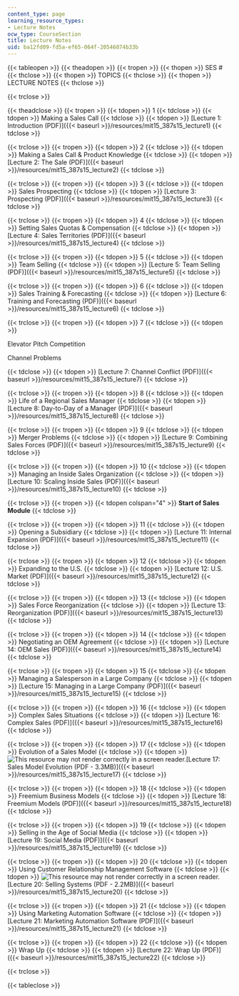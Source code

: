 ```yaml
---
content_type: page
learning_resource_types:
- Lecture Notes
ocw_type: CourseSection
title: Lecture Notes
uid: ba12fd09-fd5a-ef65-064f-20546074b33b
---
```


{{< tableopen >}}
{{< theadopen >}}
{{< tropen >}}
{{< thopen >}}
SES #
{{< thclose >}}
{{< thopen >}}
TOPICS
{{< thclose >}}
{{< thopen >}}
LECTURE NOTES
{{< thclose >}}

{{< trclose >}}

{{< theadclose >}}
{{< tropen >}}
{{< tdopen >}}
1
{{< tdclose >}}
{{< tdopen >}}
Making a Sales Call
{{< tdclose >}}
{{< tdopen >}}
[Lecture 1: Introduction (PDF)]({{< baseurl >}}/resources/mit15_387s15_lecture1)
{{< tdclose >}}

{{< trclose >}}
{{< tropen >}}
{{< tdopen >}}
2
{{< tdclose >}}
{{< tdopen >}}
Making a Sales Call & Product Knowledge
{{< tdclose >}}
{{< tdopen >}}
[Lecture 2: The Sale (PDF)]({{< baseurl >}}/resources/mit15_387s15_lecture2)
{{< tdclose >}}

{{< trclose >}}
{{< tropen >}}
{{< tdopen >}}
3
{{< tdclose >}}
{{< tdopen >}}
Sales Prospecting
{{< tdclose >}}
{{< tdopen >}}
[Lecture 3: Prospecting (PDF)]({{< baseurl >}}/resources/mit15_387s15_lecture3)
{{< tdclose >}}

{{< trclose >}}
{{< tropen >}}
{{< tdopen >}}
4
{{< tdclose >}}
{{< tdopen >}}
Setting Sales Quotas & Compensation
{{< tdclose >}}
{{< tdopen >}}
[Lecture 4: Sales Territories (PDF)]({{< baseurl >}}/resources/mit15_387s15_lecture4)
{{< tdclose >}}

{{< trclose >}}
{{< tropen >}}
{{< tdopen >}}
5
{{< tdclose >}}
{{< tdopen >}}
Team Selling
{{< tdclose >}}
{{< tdopen >}}
[Lecture 5: Team Selling (PDF)]({{< baseurl >}}/resources/mit15_387s15_lecture5)
{{< tdclose >}}

{{< trclose >}}
{{< tropen >}}
{{< tdopen >}}
6
{{< tdclose >}}
{{< tdopen >}}
Sales Training & Forecasting
{{< tdclose >}}
{{< tdopen >}}
[Lecture 6: Training and Forecasting (PDF)]({{< baseurl >}}/resources/mit15_387s15_lecture6)
{{< tdclose >}}

{{< trclose >}}
{{< tropen >}}
{{< tdopen >}}
7
{{< tdclose >}}
{{< tdopen >}}


Elevator Pitch Competition

Channel Problems


{{< tdclose >}}
{{< tdopen >}}
[Lecture 7: Channel Conflict (PDF)]({{< baseurl >}}/resources/mit15_387s15_lecture7)
{{< tdclose >}}

{{< trclose >}}
{{< tropen >}}
{{< tdopen >}}
8
{{< tdclose >}}
{{< tdopen >}}
Life of a Regional Sales Manager
{{< tdclose >}}
{{< tdopen >}}
[Lecture 8: Day-to-Day of a Manager (PDF)]({{< baseurl >}}/resources/mit15_387s15_lecture8)
{{< tdclose >}}

{{< trclose >}}
{{< tropen >}}
{{< tdopen >}}
9
{{< tdclose >}}
{{< tdopen >}}
Merger Problems
{{< tdclose >}}
{{< tdopen >}}
[Lecture 9: Combining Sales Forces (PDF)]({{< baseurl >}}/resources/mit15_387s15_lecture9)
{{< tdclose >}}

{{< trclose >}}
{{< tropen >}}
{{< tdopen >}}
10
{{< tdclose >}}
{{< tdopen >}}
Managing an Inside Sales Organization
{{< tdclose >}}
{{< tdopen >}}
[Lecture 10: Scaling Inside Sales (PDF)]({{< baseurl >}}/resources/mit15_387s15_lecture10)
{{< tdclose >}}

{{< trclose >}}
{{< tropen >}}
{{< tdopen colspan="4" >}}
**Start of Sales Module**
{{< tdclose >}}

{{< trclose >}}
{{< tropen >}}
{{< tdopen >}}
11
{{< tdclose >}}
{{< tdopen >}}
Opening a Subsidiary
{{< tdclose >}}
{{< tdopen >}}
[Lecture 11: Internal Expansion (PDF)]({{< baseurl >}}/resources/mit15_387s15_lecture11)
{{< tdclose >}}

{{< trclose >}}
{{< tropen >}}
{{< tdopen >}}
12
{{< tdclose >}}
{{< tdopen >}}
Expanding to the U.S.
{{< tdclose >}}
{{< tdopen >}}
[Lecture 12: U.S. Market (PDF)]({{< baseurl >}}/resources/mit15_387s15_lecture12)
{{< tdclose >}}

{{< trclose >}}
{{< tropen >}}
{{< tdopen >}}
13
{{< tdclose >}}
{{< tdopen >}}
Sales Force Reorganization
{{< tdclose >}}
{{< tdopen >}}
[Lecture 13: Reorganization (PDF)]({{< baseurl >}}/resources/mit15_387s15_lecture13)
{{< tdclose >}}

{{< trclose >}}
{{< tropen >}}
{{< tdopen >}}
14
{{< tdclose >}}
{{< tdopen >}}
Negotiating an OEM Agreement
{{< tdclose >}}
{{< tdopen >}}
[Lecture 14: OEM Sales (PDF)]({{< baseurl >}}/resources/mit15_387s15_lecture14)
{{< tdclose >}}

{{< trclose >}}
{{< tropen >}}
{{< tdopen >}}
15
{{< tdclose >}}
{{< tdopen >}}
Managing a Salesperson in a Large Company
{{< tdclose >}}
{{< tdopen >}}
[Lecture 15: Managing in a Large Company (PDF)]({{< baseurl >}}/resources/mit15_387s15_lecture15)
{{< tdclose >}}

{{< trclose >}}
{{< tropen >}}
{{< tdopen >}}
16
{{< tdclose >}}
{{< tdopen >}}
Complex Sales Situations
{{< tdclose >}}
{{< tdopen >}}
[Lecture 16: Complex Sales (PDF)]({{< baseurl >}}/resources/mit15_387s15_lecture16)
{{< tdclose >}}

{{< trclose >}}
{{< tropen >}}
{{< tdopen >}}
17
{{< tdclose >}}
{{< tdopen >}}
Evolution of a Sales Model
{{< tdclose >}}
{{< tdopen >}}
![This resource may not render correctly in a screen reader.](/images/inacessible.gif)[Lecture 17: Sales Model Evolution (PDF - 3.3MB)]({{< baseurl >}}/resources/mit15_387s15_lecture17)
{{< tdclose >}}

{{< trclose >}}
{{< tropen >}}
{{< tdopen >}}
18
{{< tdclose >}}
{{< tdopen >}}
Freemium Business Models
{{< tdclose >}}
{{< tdopen >}}
[Lecture 18: Freemium Models (PDF)]({{< baseurl >}}/resources/mit15_387s15_lecture18)
{{< tdclose >}}

{{< trclose >}}
{{< tropen >}}
{{< tdopen >}}
19
{{< tdclose >}}
{{< tdopen >}}
Selling in the Age of Social Media
{{< tdclose >}}
{{< tdopen >}}
[Lecture 19: Social Media (PDF)]({{< baseurl >}}/resources/mit15_387s15_lecture19)
{{< tdclose >}}

{{< trclose >}}
{{< tropen >}}
{{< tdopen >}}
20
{{< tdclose >}}
{{< tdopen >}}
Using Customer Relationship Management Software
{{< tdclose >}}
{{< tdopen >}}
![This resource may not render correctly in a screen reader.](/images/inacessible.gif)[Lecture 20: Selling Systems (PDF - 2.2MB)]({{< baseurl >}}/resources/mit15_387s15_lecture20)
{{< tdclose >}}

{{< trclose >}}
{{< tropen >}}
{{< tdopen >}}
21
{{< tdclose >}}
{{< tdopen >}}
Using Marketing Automation Software
{{< tdclose >}}
{{< tdopen >}}
[Lecture 21: Marketing Automation Software (PDF)]({{< baseurl >}}/resources/mit15_387s15_lecture21)
{{< tdclose >}}

{{< trclose >}}
{{< tropen >}}
{{< tdopen >}}
22
{{< tdclose >}}
{{< tdopen >}}
Wrap Up
{{< tdclose >}}
{{< tdopen >}}
[Lecture 22: Wrap Up (PDF)]({{< baseurl >}}/resources/mit15_387s15_lecture22)
{{< tdclose >}}

{{< trclose >}}

{{< tableclose >}}